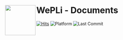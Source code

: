 # WePLi - Documents <a href="https://apps.apple.com/kr/app/%EC%8A%A4%ED%8A%B8%EB%A6%BF%EB%93%9C%EB%9E%8D-street-drop/id6450315928"><img src="https://raw.githubusercontent.com/WePLi-Test/WePLi-Resources/main/img/img_logo_small.png" align="left" width="100"></a>

[![Hits](https://hits.seeyoufarm.com/api/count/incr/badge.svg?url=https://github.com/dongx0915/WePLi-Android&count_bg=%2328DBE6&title_bg=%232D3540&icon=&icon_color=%23E7E7E7&title=hits&edge_flat=false)](https://hits.seeyoufarm.com)
![Platform](https://img.shields.io/badge/platform-WebSite-blue?edge_flat=false)
![Last Commit](https://img.shields.io/github/last-commit/dongx0915/WePLi-Android?edge_flat=false)
